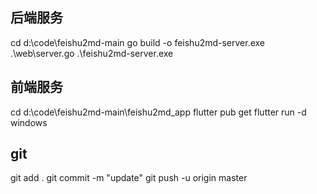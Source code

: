 
## 后端服务

cd d:\code\feishu2md-main
go build -o feishu2md-server.exe .\web\server.go
.\feishu2md-server.exe


## 前端服务

cd d:\code\feishu2md-main\feishu2md_app
flutter pub get
flutter run -d windows


## git
git add .
git commit -m "update"
git push -u origin master